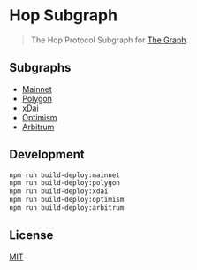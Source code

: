 # Hop Subgraph

> The Hop Protocol Subgraph for [The Graph](https://thegraph.com/).

## Subgraphs

- [Mainnet](https://thegraph.com/explorer/subgraph/hop-protocol/hop-mainnet)
- [Polygon](https://thegraph.com/explorer/subgraph/hop-protocol/hop-polygon)
- [xDai](https://thegraph.com/explorer/subgraph/hop-protocol/hop-xdai)
- [Optimism](https://thegraph.com/explorer/subgraph/hop-protocol/hop-arbitrum)
- [Arbitrum](https://thegraph.com/explorer/subgraph/hop-protocol/hop-arbitrum)

## Development

```bash
npm run build-deploy:mainnet
npm run build-deploy:polygon
npm run build-deploy:xdai
npm run build-deploy:optimism
npm run build-deploy:arbitrum
```

## License

[MIT](LICENSE)
